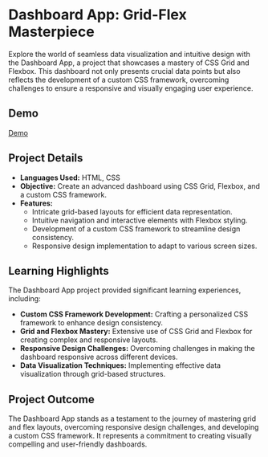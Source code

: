 # Dashboard App: Grid-Flex Masterpiece

Explore the world of seamless data visualization and intuitive design with the Dashboard App, a project that showcases a mastery of CSS Grid and Flexbox. This dashboard not only presents crucial data points but also reflects the development of a custom CSS framework, overcoming challenges to ensure a responsive and visually engaging user experience.

## Demo
[Demo](https://abdalmalk-kasem.github.io/Dashboard-App/)

## Project Details

- **Languages Used:** HTML, CSS
- **Objective:** Create an advanced dashboard using CSS Grid, Flexbox, and a custom CSS framework.
- **Features:**
  - Intricate grid-based layouts for efficient data representation.
  - Intuitive navigation and interactive elements with Flexbox styling.
  - Development of a custom CSS framework to streamline design consistency.
  - Responsive design implementation to adapt to various screen sizes.

## Learning Highlights

The Dashboard App project provided significant learning experiences, including:

- **Custom CSS Framework Development:** Crafting a personalized CSS framework to enhance design consistency.
- **Grid and Flexbox Mastery:** Extensive use of CSS Grid and Flexbox for creating complex and responsive layouts.
- **Responsive Design Challenges:** Overcoming challenges in making the dashboard responsive across different devices.
- **Data Visualization Techniques:** Implementing effective data visualization through grid-based structures.

## Project Outcome

The Dashboard App stands as a testament to the journey of mastering grid and flex layouts, overcoming responsive design challenges, and developing a custom CSS framework. It represents a commitment to creating visually compelling and user-friendly dashboards.
